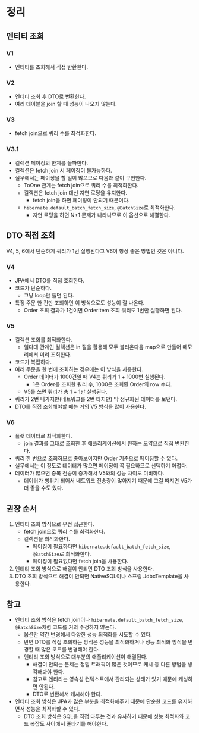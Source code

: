 # 정리

## 엔티티 조회

### V1

- 엔티티를 조회해서 직접 반환한다.

### V2

- 엔티티 조회 후 DTO로 변환한다.
- 여러 테이블을 join 할 때 성능이 나오지 않는다.

### V3

- fetch join으로 쿼리 수를 최적화한다.

### V3.1

- 컬렉션 페이징의 한계를 돌파한다.
- 컬렉션은 fetch join 시 페이징이 불가능하다.
- 실무에서는 페이징을 할 일이 많으므로 다음과 같이 구현한다.
    - ToOne 관계는 fetch join으로 쿼리 수를 최적화한다.
    - 컬렉션은 fetch join 대신 지연 로딩을 유지한다.
        - fetch join을 하면 페이징이 안되기 때문이다.
    - `hibernate.default_batch_fetch_size`, `@BatchSize`로 최적화한다.
        - 지연 로딩을 하면 N+1 문제가 나타나므로 이 옵션으로 해결한다.

## DTO 직접 조회

V4, 5, 6에서 단순하게 쿼리가 1번 실행된다고 V6이 항상 좋은 방법인 것은 아니다.

### V4

- JPA에서 DTO를 직접 조회한다.
- 코드가 단순하다.
    - 그냥 loop만 돌면 된다.
- 특정 주문 한 건만 조회하면 이 방식으로도 성능이 잘 나온다.
    - Order 조회 결과가 1건이면 OrderItem 조회 쿼리도 1번만 실행하면 된다.

### V5

- 컬렉션 조회를 최적화한다.
    - 일다대 관계인 컬렉션은 in 절을 활용해 모두 불러온다음 map으로 만들어 메모리에서 미리 조회한다.
- 코드가 복잡하다.
- 여러 주문을 한 번에 조회하는 경우에는 이 방식을 사용한다.
    - Order 데이터가 1000건일 때 V4는 쿼리가 1 + 1000번 실행된다.
        - 1은 Order를 조회한 쿼리 수, 1000은 조회된 Order의 row 수다.
    - V5를 쓰면 쿼리가 총 1 + 1만 실행된다.
- 쿼리가 2번 나가지만(네트워크를 2번 타지만) 딱 정규화된 데이터를 보낸다.
- DTO를 직접 조회해야할 때는 거의 V5 방식을 많이 사용한다.

### V6

- 플랫 데이터로 최적화한다.
    - join 결과를 그대로 조회한 후 애플리케이션에서 원하는 모약으로 직접 변환한다.
- 쿼리 한 번으로 조회하므로 좋아보이지만 Order 기준으로 페이징할 수 없다.
- 실무에서는 이 정도로 데이터가 많으면 페이징이 꼭 필요하므로 선택하기 어렵다.
- 데이터가 많으면 중복 전송이 증가해서 V5와의 성능 차이도 미비하다.
    - 데이터가 뻥튀기 되어서 네트워크 전송량이 많아지기 때문에 그걸 따지면 V5가 더 좋을 수도 있다.

## 권장 순서

1. 엔티티 조회 방식으로 우선 접근한다.
    - fetch join으로 쿼리 수를 최적화한다.
    - 컬렉션을 최적화한다.
        - 페이징이 필요하다면 `hibernate.default_batch_fetch_size`, `@BatchSize`로 최적화한다.
        - 페이징이 필요없다면 fetch join을 사용한다.
2. 엔티티 조회 방식으로 해결이 안되면 DTO 조회 방식을 사용한다.
3. DTO 조회 방식으로 해결이 안되면 NativeSQL이나 스프링 JdbcTemplate을 사용한다.

## 참고

- 엔티티 조회 방식은 fetch join이나 `hibernate.default_batch_fetch_size`, `@BatchSize`처럼 코드를 거의 수정하지 않는다.
    - 옵션만 약간 변경해서 다양한 성능 최적화를 시도할 수 있다.
    - 반면 DTO를 직접 조회하는 방식은 성능을 최적화하거나 성능 최적화 방식을 변경할 때 많은 코드를 변경해야 한다.
    - 엔티티 조회 방식으로 대부분의 애플리케이션이 해결된다.
        - 해결이 안되는 문제는 정말 트래픽이 많은 것이므로 캐시 등 다른 방법을 생각해봐야 한다.
        - 참고로 엔티티는 영속성 컨텍스트에서 관리되는 상태가 있기 때문에 캐싱하면 안된다.
        - DTO로 변환해서 캐시해야 한다.
- 엔티티 조회 방식은 JPA가 많은 부분을 최적화해주기 때문에 단순한 코드를 유지하면서 성능을 최적화할 수 있다.
    - DTO 조회 방식은 SQL을 직접 다루는 것과 유사하기 때문에 성능 최적화와 코드 복잡도 사이에서 줄타기를 해야한다.